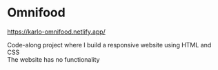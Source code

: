 # Omnifood

https://karlo-omnifood.netlify.app/

Code-along project where I build a responsive website using HTML and CSS\
The website has no functionality
